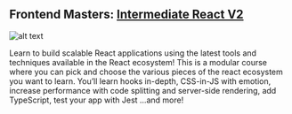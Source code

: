 ## Frontend Masters: [Intermediate React V2](https://frontendmasters.com/courses/intermediate-react-v2/)

![alt text](https://static.frontendmasters.com/assets/courses/2019-06-11-intermediate-react-v2/thumb.jpg)

Learn to build scalable React applications using the latest tools and techniques available in the React ecosystem! This is a modular course where you can pick and choose the various pieces of the react ecosystem you want to learn. You’ll learn hooks in-depth, CSS-in-JS with emotion, increase performance with code splitting and server-side rendering, add TypeScript, test your app with Jest …and more!